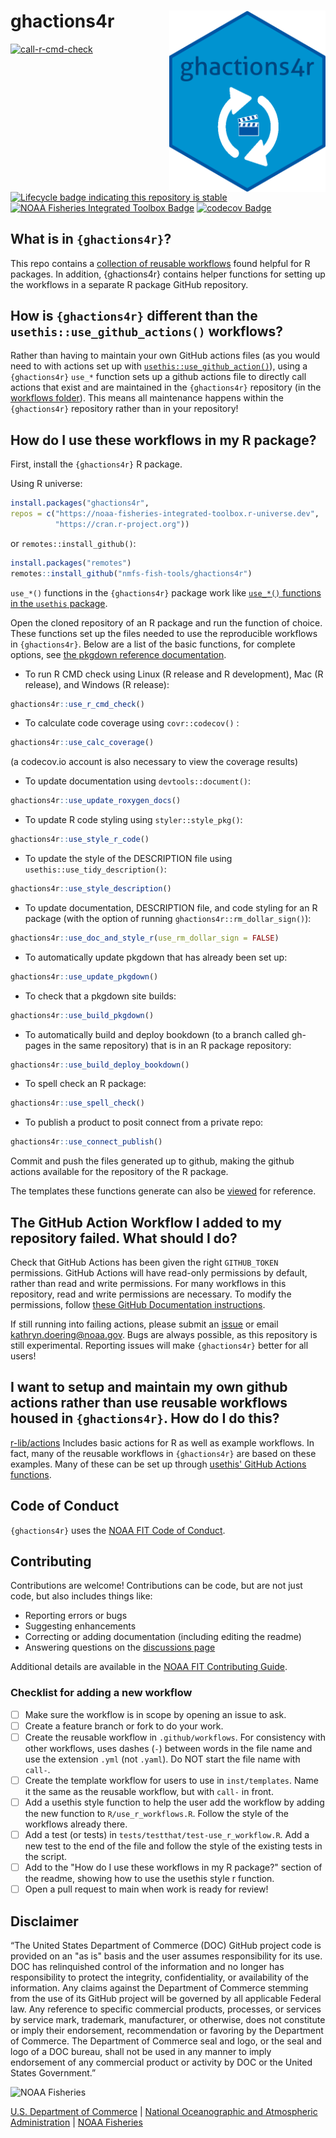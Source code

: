 # ghactions4r <img src="man/figures/logo.png" alt="arrows circling clapboard, symbol for the gh4actions package" align="right" width=250/>

[![call-r-cmd-check](https://github.com/nmfs-fish-tools/ghactions4r/actions/workflows/call-r-cmd-check.yml/badge.svg)](https://github.com/nmfs-fish-tools/ghactions4r/actions/workflows/call-r-cmd-check.yml)
[![Lifecycle badge indicating this repository is stable](https://img.shields.io/badge/lifecycle-stable-green.svg)](https://lifecycle.r-lib.org/articles/stages.html) 
[![NOAA Fisheries Integrated Toolbox Badge](https://img.shields.io/badge/NOAA_FIT-blue)](https://www.fisheries.noaa.gov/resource/tool-app/noaa-fisheries-integrated-toolbox)
[![codecov Badge](https://codecov.io/github/nmfs-fish-tools/ghactions4r/graph/badge.svg?token=6INRIE2FG6)](https://codecov.io/github/nmfs-fish-tools/ghactions4r)



## What is in `{ghactions4r}`?

This repo contains a [collection of reusable workflows](https://github.com/nmfs-fish-tools/ghactions4r/tree/main/.github/workflows) found helpful for R packages. In addition, {ghactions4r} contains helper functions for setting up the workflows in a separate R package GitHub repository. 

## How is `{ghactions4r}` different than the `usethis::use_github_actions()` workflows?

Rather than having to maintain your own GitHub actions files (as you would need to with actions set up with [`usethis::use_github_action()`](https://usethis.r-lib.org/reference/use_github_action.html)), using a `{ghactions4r}` `use_*` function sets up a github actions file to directly call actions that exist and are maintained in the `{ghactions4r}` repository (in the [workflows folder](https://github.com/nmfs-fish-tools/ghactions4r/tree/main/.github/workflows)). This means all maintenance happens within the `{ghactions4r}` repository rather than in your repository!

## How do I use these workflows in my R package?

First, install the `{ghactions4r}` R package.

Using R universe:
```r
install.packages("ghactions4r", 
repos = c("https://noaa-fisheries-integrated-toolbox.r-universe.dev", 
          "https://cran.r-project.org"))
```
or `remotes::install_github()`:

```r
install.packages("remotes")
remotes::install_github("nmfs-fish-tools/ghactions4r")
```

`use_*()` functions in the `{ghactions4r}` package work like [`use_*()` functions in the `usethis` package](https://github.com/r-lib/usethis#usage).

Open the cloned repository of an R package and run the function of choice. These functions set up the files needed to use the reproducible workflows in `{ghactions4r}`. Below are a list of the basic 
functions, for complete options, see [the pkgdown reference documentation](https://nmfs-fish-tools.github.io/ghactions4r/reference/index.html).

- To run R CMD check using Linux (R release and R development), Mac (R release), and Windows (R release):
```r
ghactions4r::use_r_cmd_check()
```
- To calculate code coverage using `covr::codecov()` :
```r
ghactions4r::use_calc_coverage()
```
(a codecov.io account is also necessary to view the coverage results)

- To update documentation using `devtools::document()`:
```r
ghactions4r::use_update_roxygen_docs()
```

- To update R code styling using `styler::style_pkg()`:
```r
ghactions4r::use_style_r_code()
```

- To update the style of the DESCRIPTION file using `usethis::use_tidy_description()`:
```r
ghactions4r::use_style_description()
```

- To update documentation, DESCRIPTION file, and code styling for an R package (with the option of running `ghactions4r::rm_dollar_sign()`):
```r
ghactions4r::use_doc_and_style_r(use_rm_dollar_sign = FALSE)
```

- To automatically update pkgdown that has already been set up:
```r
ghactions4r::use_update_pkgdown()
```

- To check that a pkgdown site builds:
```r
ghactions4r::use_build_pkgdown()
```

- To automatically build and deploy bookdown (to a branch called gh-pages in the same repository) that is in an R package repository:
```r
ghactions4r::use_build_deploy_bookdown()
```

- To spell check an R package:
```r
ghactions4r::use_spell_check()
```

- To publish a product to posit connect from a private repo:
```r
ghactions4r::use_connect_publish()
```

Commit and push the files generated up to github, making the github actions available for the repository of the R package.

The templates these functions generate can also be [viewed](https://github.com/nmfs-fish-tools/ghactions4r/tree/main/inst/templates) for reference.

## The GitHub Action Workflow I added to my repository failed. What should I do?

Check that GitHub Actions has been given the right `GITHUB_TOKEN` permissions. GitHub Actions will have read-only permissions by default, rather than read and write permissions. For many workflows in this repository, read and write permissions are necessary. To modify the permissions, follow [these GitHub Documentation instructions](https://docs.github.com/en/repositories/managing-your-repositorys-settings-and-features/enabling-features-for-your-repository/managing-github-actions-settings-for-a-repository#configuring-the-default-github_token-permissions).

If still running into failing actions, please submit an [issue](https://github.com/nmfs-fish-tools/ghactions4r/issues) or email kathryn.doering@noaa.gov. Bugs are always possible, as this repository is still experimental. Reporting issues will make `{ghactions4r}` better for all users!

## I want to setup and maintain my own github actions rather than use reusable workflows housed in `{ghactions4r}`. How do I do this?

[r-lib/actions](https://github.com/r-lib/actions) Includes basic actions for R as well as example workflows. In fact, many of the reusable workflows in `{ghactions4r}` are based on these examples. Many of these can be set up through [usethis' GitHub Actions functions](https://usethis.r-lib.org/reference/github_actions.html).

## Code of Conduct

`{ghactions4r}` uses the [NOAA FIT Code of Conduct](https://noaa-fisheries-integrated-toolbox.github.io/resources/noaa%20resources/FIT-code-of-conduct/).

## Contributing

Contributions are welcome! Contributions can be code, but are not just code, but also includes things like:

- Reporting errors or bugs
- Suggesting enhancements
- Correcting or adding documentation (including editing the readme)
- Answering questions on the [discussions page](https://github.com/nmfs-fish-tools/ghactions4r/discussions)

Additional details are available in the [NOAA FIT Contributing Guide](https://noaa-fisheries-integrated-toolbox.github.io/resources/noaa%20fit/contributing/).

### Checklist for adding a new workflow
- [ ] Make sure the workflow is in scope by opening an issue to ask.
- [ ] Create a feature branch or fork to do your work.
- [ ] Create the reusable workflow in `.github/workflows`. For consistency with other workflows, uses dashes (`-`) between words in the file name and use the extension `.yml` (not `.yaml`). Do NOT start the file name with `call-`.
- [ ] Create the template workflow for users to use in `inst/templates`. Name it the same as the reusable workflow, but with `call-` in front.
- [ ] Add a usethis style function to help the user add the workflow by adding the new function to `R/use_r_workflows.R`. Follow the style of the workflows already there.
- [ ] Add a test (or tests) in `tests/testthat/test-use_r_workflow.R`. Add a new test to the end of the file and follow the style of the existing tests in the script.
- [ ] Add to the "How do I use these workflows in my R package?" section of the readme, showing how to use the usethis style r function.
- [ ] Open a pull request to main when work is ready for review!

## Disclaimer

“The United States Department of Commerce (DOC) GitHub project code is provided on an "as is" basis and the user assumes responsibility for its use. DOC has relinquished control of the information and no longer has responsibility to protect the integrity, confidentiality, or availability of the information. Any claims against the Department of Commerce stemming from the use of its GitHub project will be governed by all applicable Federal law. Any reference to specific commercial products, processes, or services by service mark, trademark, manufacturer, or otherwise, does not constitute or imply their endorsement, recommendation or favoring by the Department of Commerce. The Department of Commerce seal and logo, or the seal and logo of a DOC bureau, shall not be used in any manner to imply endorsement of any commercial product or activity by DOC or the United States Government.”

<img src="https://raw.githubusercontent.com/nmfs-general-modeling-tools/nmfspalette/main/man/figures/noaa-fisheries-rgb-2line-horizontal-small.png" height="75" alt="NOAA Fisheries">

[U.S. Department of Commerce](https://www.commerce.gov/) | [National Oceanographic and Atmospheric Administration](https://www.noaa.gov) | [NOAA Fisheries](https://www.fisheries.noaa.gov/)

